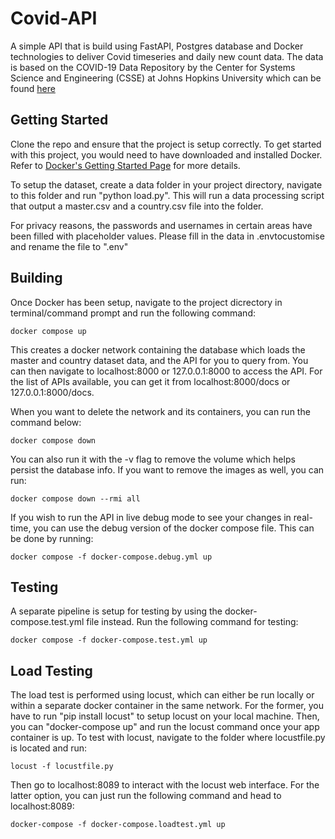 # Covid-API

A simple API that is build using FastAPI, Postgres database and Docker technologies to deliver Covid timeseries and daily new count data. The data is based on the COVID-19 Data Repository by the Center for Systems Science and Engineering (CSSE) at Johns Hopkins University which can be found [here](https://github.com/CSSEGISandData/COVID-19) 

## Getting Started

Clone the repo and ensure that the project is setup correctly. To get started with this project, you would need to have downloaded and installed Docker. Refer to [Docker's Getting Started Page](https://docs.docker.com/get-started/) for more details.  

To setup the dataset, create a data folder in your project directory, navigate to this folder and run "python load.py". This will run a data processing script that output a master.csv and a country.csv file into the folder.

For privacy reasons, the passwords and usernames in certain areas have been filled with placeholder values. Please fill in the data in .envtocustomise and rename the file to ".env"

## Building

Once Docker has been setup, navigate to the project dicrectory in terminal/command prompt and run the following command:

```
docker compose up
```

This creates a docker network containing the database which loads the master and country dataset data, and the API for you to query from. You can then navigate to localhost:8000 or 127.0.0.1:8000 to access the API. For the list of APIs available, you can get it from localhost:8000/docs or 127.0.0.1:8000/docs.

When you want to delete the network and its containers, you can run the command below:

```
docker compose down
```

You can also run it with the -v flag to remove the volume which helps persist the database info. 
If you want to remove the images as well, you can run:

```
docker compose down --rmi all
```

If you wish to run the API in live debug mode to see your changes in real-time, you can use the debug version of the docker compose file. This can be done by running:

```
docker compose -f docker-compose.debug.yml up
```


## Testing

A separate pipeline is setup for testing by using the docker-compose.test.yml file instead. Run the following command for testing:

```
docker compose -f docker-compose.test.yml up
```

## Load Testing

The load test is performed using locust, which can either be run locally or within a separate docker container in the same network. For the former, you have to run "pip install locust" to setup locust on your local machine. Then, you can "docker-compose up" and run the locust command once your app container is up. To test with locust, navigate to the folder where locustfile.py is located and run:

```
locust -f locustfile.py
```

Then go to localhost:8089 to interact with the locust web interface. For the latter option, you can just run the following command and head to localhost:8089:

```
docker-compose -f docker-compose.loadtest.yml up
```

